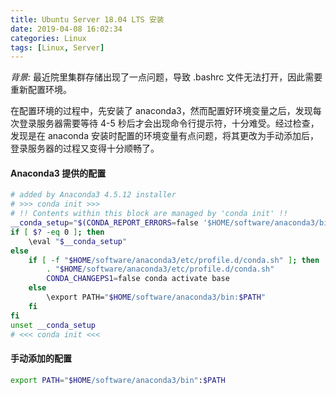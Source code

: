 ```yaml
---
title: Ubuntu Server 18.04 LTS 安装
date: 2019-04-08 16:02:34
categories: Linux
tags: [Linux, Server]
---
```


*背景:* 最近院里集群存储出现了一点问题，导致 .bashrc 文件无法打开，因此需要重新配置环境。

在配置环境的过程中，先安装了 anaconda3，然而配置好环境变量之后，发现每次登录服务器需要等待 4-5 秒后才会出现命令行提示符，十分难受。经过检查，发现是在 anaconda 安装时配置的环境变量有点问题，将其更改为手动添加后，登录服务器的过程又变得十分顺畅了。

#### Anaconda3 提供的配置

```bash
# added by Anaconda3 4.5.12 installer
# >>> conda init >>>
# !! Contents within this block are managed by 'conda init' !!
__conda_setup="$(CONDA_REPORT_ERRORS=false '$HOME/software/anaconda3/bin/conda' shell.bash hook 2> /dev/null)"
if [ $? -eq 0 ]; then
    \eval "$__conda_setup"
else
    if [ -f "$HOME/software/anaconda3/etc/profile.d/conda.sh" ]; then
        . "$HOME/software/anaconda3/etc/profile.d/conda.sh"
        CONDA_CHANGEPS1=false conda activate base
    else
        \export PATH="$HOME/software/anaconda3/bin:$PATH"
    fi
fi
unset __conda_setup
# <<< conda init <<<
```

#### 手动添加的配置

```bash
export PATH="$HOME/software/anaconda3/bin":$PATH
```

